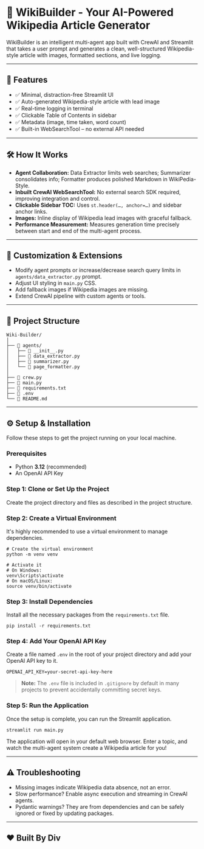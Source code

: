 # 🧠 WikiBuilder - Your AI-Powered Wikipedia Article Generator

WikiBuilder is an intelligent multi-agent app built with CrewAI and Streamlit that takes a user prompt and generates a clean, well-structured Wikipedia-style article with images, formatted sections, and live logging.

---

## 🚀 Features

- ✅ Minimal, distraction-free Streamlit UI
- ✅ Auto-generated Wikipedia-style article with lead image
- ✅ Real-time logging in terminal
- ✅ Clickable Table of Contents in sidebar
- ✅ Metadata (image, time taken, word count)
- ✅ Built-in WebSearchTool – no external API needed

---

## 🛠 How It Works

- **Agent Collaboration:** Data Extractor limits web searches; Summarizer consolidates info; Formatter produces polished Markdown in WikiPedia-Style.
- **Inbuilt CrewAI WebSearchTool:** No external search SDK required, improving integration and control.
- **Clickable Sidebar TOC:** Uses `st.header(…, anchor=…)` and sidebar anchor links.
- **Images:** Inline display of Wikipedia lead images with graceful fallback.
- **Performance Measurement:** Measures generation time precisely between start and end of the multi-agent process.

---

## 🔧 Customization & Extensions

- Modify agent prompts or increase/decrease search query limits in `agents/data_extractor.py` prompt.
- Adjust UI styling in `main.py` CSS.
- Add fallback images if Wikipedia images are missing.
- Extend CrewAI pipeline with custom agents or tools.

-----

## 📂 Project Structure

```
Wiki-Builder/
│
├── 📂 agents/
│   ├── 📄 __init__.py
│   ├── 📄 data_extractor.py
│   ├── 📄 summarizer.py
│   └── 📄 page_formatter.py
│
├── 📄 crew.py
├── 📄 main.py
├── 📄 requirements.txt
├── 📄 .env
└── 📄 README.md
```

---

## ⚙️ Setup & Installation

Follow these steps to get the project running on your local machine.

### **Prerequisites**

-   Python **3.12** (recommended)
-   An OpenAI API Key

### **Step 1: Clone or Set Up the Project**

Create the project directory and files as described in the project structure.

### **Step 2: Create a Virtual Environment**

It's highly recommended to use a virtual environment to manage dependencies.

```
# Create the virtual environment
python -m venv venv

# Activate it
# On Windows:
venv\Scripts\activate
# On macOS/Linux:
source venv/bin/activate
```

### **Step 3: Install Dependencies**

Install all the necessary packages from the `requirements.txt` file.

```
pip install -r requirements.txt
```

### **Step 4: Add Your OpenAI API Key**

Create a file named `.env` in the root of your project directory and add your OpenAI API key to it.

```
OPENAI_API_KEY=your-secret-api-key-here
```
> **Note:** The `.env` file is included in `.gitignore` by default in many projects to prevent accidentally committing secret keys.

### **Step 5: Run the Application**

Once the setup is complete, you can run the Streamlit application.

```
streamlit run main.py
```

The application will open in your default web browser. Enter a topic, and watch the multi-agent system create a Wikipedia article for you!

---

## ⚠️ Troubleshooting

- Missing images indicate Wikipedia data absence, not an error.
- Slow performance? Enable async execution and streaming in CrewAI agents.
- Pydantic warnings? They are from dependencies and can be safely ignored or fixed by updating packages.

---

## ❤️ Built By Div
```